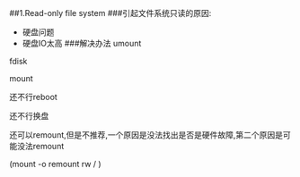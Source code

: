 ##1.Read-only file system
###引起文件系统只读的原因:
* 硬盘问题
* 硬盘IO太高
###解决办法
umount

fdisk

mount

还不行reboot

还不行换盘

还可以remount,但是不推荐,一个原因是没法找出是否是硬件故障,第二个原因是可能没法remount

(mount -o remount rw / )